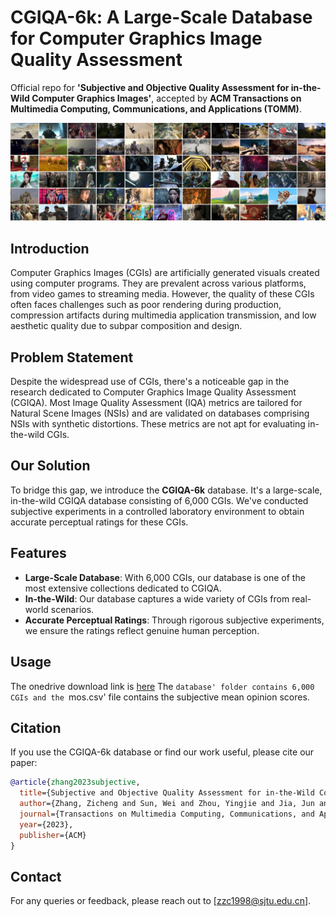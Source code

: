 # CGIQA-6k: A Large-Scale Database for Computer Graphics Image Quality Assessment
Official repo for **'Subjective and Objective Quality Assessment for in-the-Wild Computer Graphics Images'**, accepted by **ACM Transactions on Multimedia Computing, Communications, and Applications (TOMM)**.

![](https://github.com/zzc-1998/CGIQA6K/blob/main/overview.jpg)

## Introduction

Computer Graphics Images (CGIs) are artificially generated visuals created using computer programs. They are prevalent across various platforms, from video games to streaming media. However, the quality of these CGIs often faces challenges such as poor rendering during production, compression artifacts during multimedia application transmission, and low aesthetic quality due to subpar composition and design.

## Problem Statement

Despite the widespread use of CGIs, there's a noticeable gap in the research dedicated to Computer Graphics Image Quality Assessment (CGIQA). Most Image Quality Assessment (IQA) metrics are tailored for Natural Scene Images (NSIs) and are validated on databases comprising NSIs with synthetic distortions. These metrics are not apt for evaluating in-the-wild CGIs.

## Our Solution

To bridge this gap, we introduce the **CGIQA-6k** database. It's a large-scale, in-the-wild CGIQA database consisting of 6,000 CGIs. We've conducted subjective experiments in a controlled laboratory environment to obtain accurate perceptual ratings for these CGIs.



## Features

- **Large-Scale Database**: With 6,000 CGIs, our database is one of the most extensive collections dedicated to CGIQA.
- **In-the-Wild**: Our database captures a wide variety of CGIs from real-world scenarios.
- **Accurate Perceptual Ratings**: Through rigorous subjective experiments, we ensure the ratings reflect genuine human perception.

## Usage

The onedrive download link is [here](https://1drv.ms/f/s!AjaDoj_-yWggge0HxeUlczDiEgpM0w?e=O5JWHC) 
The `database' folder contains 6,000 CGIs and the `mos.csv' file contains the subjective mean opinion scores.

## Citation

If you use the CGIQA-6k database or find our work useful, please cite our paper:

```bibtex
@article{zhang2023subjective,
  title={Subjective and Objective Quality Assessment for in-the-Wild Computer Graphics Images},
  author={Zhang, Zicheng and Sun, Wei and Zhou, Yingjie and Jia, Jun and Zhang, Zhichao and Liu, Jing and Min, Xiongkuo and Zhai, Guangtao},
  journal={Transactions on Multimedia Computing, Communications, and Applications (TOMM)},
  year={2023},
  publisher={ACM}
}
```

## Contact

For any queries or feedback, please reach out to [zzc1998@sjtu.edu.cn].







